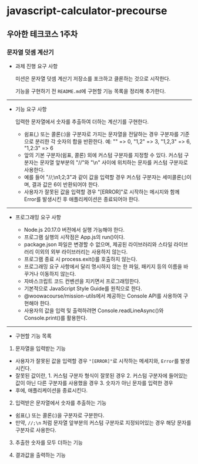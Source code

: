 # javascript-calculator-precourse
## 우아한 테크코스 1주차
### 문자열 덧셈 계산기 

* 과제 진행 요구 사항
  
  미션은 문자열 덧셈 계산기 저장소를 포크하고 클론하는 것으로 시작한다.

  기능을 구현하기 전 `README.md`에 구현할 기능 목록을 정리해 추가한다.

-------
* 기능 요구 사항

  입력한 문자열에서 숫자를 추출하여 더하는 계산기를 구현한다.

  * 쉼표(,) 또는 콜론(:)을 구분자로 가지는 문자열을 전달하는 경우 구분자를 기준으로 분리한 각 숫자의 합을 반환한다.
  예: "" => 0, "1,2" => 3, "1,2,3" => 6, "1,2:3" => 6
  * 앞의 기본 구분자(쉼표, 콜론) 외에 커스텀 구분자를 지정할 수 있다. 커스텀 구분자는 문자열 앞부분의 "//"와 "\n" 사이에 위치하는 문자를 커스텀 구분자로 사용한다.
  * 예를 들어 "//;\n1;2;3"과 같이 값을 입력할 경우 커스텀 구분자는 세미콜론(;)이며, 결과 값은 6이 반환되어야 한다.
  * 사용자가 잘못된 값을 입력할 경우 "[ERROR]"로 시작하는 메시지와 함께 Error를 발생시킨 후 애플리케이션은 종료되어야 한다.

------
* 프로그래밍 요구 사항

  * Node.js 20.17.0 버전에서 실행 가능해야 한다.
  * 프로그램 실행의 시작점은 App.js의 run()이다.
  * package.json 파일은 변경할 수 없으며, 제공된 라이브러리와 스타일 라이브러리 이외의 외부 라이브러리는 사용하지 않는다.
  * 프로그램 종료 시 process.exit()를 호출하지 않는다.
  * 프로그래밍 요구 사항에서 달리 명시하지 않는 한 파일, 패키지 등의 이름을 바꾸거나 이동하지 않는다.
  * 자바스크립트 코드 컨벤션을 지키면서 프로그래밍한다.
  * 기본적으로 JavaScript Style Guide를 원칙으로 한다.
  * @woowacourse/mission-utils에서 제공하는 Console API를 사용하여 구현해야 한다.
  * 사용자의 값을 입력 및 출력하려면 Console.readLineAsync()와 Console.print()를 활용한다.

-------

* 구현할 기능 목록

1. 문자열을 입력받는 기능
 - 사용자가 잘못된 값을 입력할 경우 `"[ERROR]"`로 시작하는 메세지와, `Error`를 발생시킨다.
 - 잘못된 값이란, 1. 커스텀 구분자 형식이 잘못된 경우 2. 커스텀 구분자에 들어있는 값이 아닌 다른 구분자를 사용했을 경우 3. 숫자가 아닌 문자를 입력한 경우
 - 후에, 애플리케이션을 종료시킨다.

2. 입력받은 문자열에서 숫자를 추출하는 기능
 - 쉼표(,) 또는 콜론(:)을 구분자로 구분한다.
 - 만약, `//;\n` 처럼 문자열 앞부분의 커스텀 구분자로 지정되어있는 경우 해당 문자를 구분자로 사용한다.

3. 추출한 숫자를 모두 더하는 기능

4. 결과값을 출력하는 기능